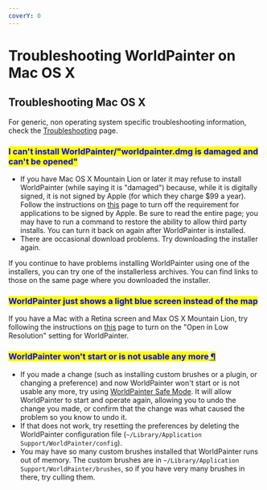 ```yaml
---
coverY: 0
---
```


# Troubleshooting WorldPainter  on Mac OS X

## Troubleshooting Mac OS X

For generic, non operating system specific troubleshooting information, check the [Troubleshooting](https://www.worldpainter.net/trac/wiki/Troubleshooting) page.

### <mark style="color:blue;">I can't install WorldPainter/"worldpainter.dmg is damaged and can't be opened"</mark>

* If you have Mac OS X Mountain Lion or later it may refuse to install WorldPainter (while saying it is "damaged") because, while it is digitally signed, it is not signed by Apple (for which they charge $99 a year). Follow the instructions on [this](https://www.worldpainter.net/links/disable-gatekeeper) page to turn off the requirement for applications to be signed by Apple. Be sure to read the entire page; you may have to run a command to restore the ability to allow third party installs. You can turn it back on again after WorldPainter is installed.
* There are occasional download problems. Try downloading the installer again.

If you continue to have problems installing WorldPainter using one of the installers, you can try one of the installerless archives. You can find links to those on the same page where you downloaded the installer.

### <mark style="color:blue;">WorldPainter just shows a light blue screen instead of the map</mark>

If you have a Mac with a Retina screen and Max OS X Mountain Lion, try following the instructions on [​this](http://support.apple.com/kb/HT5266) page to turn on the "Open in Low Resolution" setting for WorldPainter.

### <mark style="color:blue;">WorldPainter won't start or is not usable any more</mark>[ <mark style="color:blue;">¶</mark>](https://www.worldpainter.net/trac/wiki/TroubleshootingMacOSX#WorldPainterwontstartorisnotusableanymore)<mark style="color:blue;"></mark> <a href="#worldpainterwontstartorisnotusableanymore" id="worldpainterwontstartorisnotusableanymore"></a>

* If you made a change (such as installing custom brushes or a plugin, or changing a preference) and now WorldPainter won't start or is not usable any more, try using [WorldPainter Safe Mode](https://www.worldpainter.net/trac/wiki/SafeMode). It will allow WorldPainter to start and operate again, allowing you to undo the change you made, or confirm that the change was what caused the problem so you know to undo it.
* If that does not work, try resetting the preferences by deleting the WorldPainter configuration file (`~/Library/Application Support/WorldPainter/config`).
* You may have so many custom brushes installed that WorldPainter runs out of memory. The custom brushes are in `~/Library/Application Support/WorldPainter/brushes`, so if you have very many brushes in there, try culling them.
